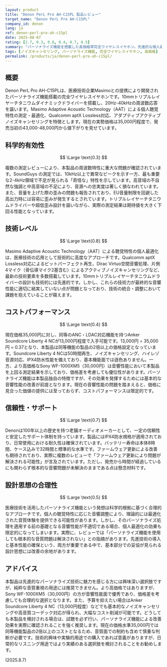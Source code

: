```yaml
---
layout: product
title: "Denon PerL Pro AH-C15PL 製品レビュー"
target_name: "Denon PerL Pro AH-C15PL"
company_id: denon
lang: ja
ref: denon-perl-pro-ah-c15pl
date: 2025-08-07
rating: [2.7, 0.3, 0.8, 0.4, 0.7, 0.5]
summary: "パーソナライズ機能を搭載した高価格帯完全ワイヤレスイヤホン。先進的な個人最適化技術を採用するものの、基本的な音響性能に問題を抱えており、価格に見合わない製品となっている。"
tags: [ノイズキャンセリング, パーソナライズ機能, 完全ワイヤレスイヤホン, 高価格]
permalink: /products/ja/denon-perl-pro-ah-c15pl/
---
```

## 概要

Denon PerL Pro AH-C15PLは、医療技術企業Masimoとの提携により開発されたパーソナライズ機能搭載の完全ワイヤレスイヤホンです。10mmトリプルレイヤーチタニウムダイナミックドライバーを搭載し、20Hz-40kHzの周波数応答を謳います。Masimo Adaptive Acoustic Technology（AAT）による個人聴覚特性の測定・最適化、Qualcomm aptX Lossless対応、アダプティブアクティブノイズキャンセリングを特徴とします。現在の実勢価格は35,000円程度で、発売当初の43,000-48,000円から値下がりを見せています。

## 科学的有効性

$$ \Large \text{0.3} $$

複数の測定レビューにより、本製品の周波数特性に重大な問題が確認されています。SoundGuys の測定では、10kHz以上で異常なピークを示す一方、最も重要な2-4kHz領域で不足が見られる「奇怪な」特性を示しています。高音域の不自然な強調と中高音域の不足により、音源への忠実度は著しく損なわれています。また、音量を上げた際の歪みの問題も報告されており、EU音量制限を回避した高出力時には容易に歪みが発生するとされています。トリプルレイヤーチタニウムドライバーや超低歪み設計を謳いながら、実際の測定結果は期待値を大きく下回る性能となっています。

## 技術レベル

$$ \Large \text{0.8} $$

Masimo Adaptive Acoustic Technology（AAT）による聴覚特性の個人最適化は、医療技術の応用として技術的に高度なアプローチです。Qualcomm aptX Lossless対応によるビットパーフェクト再生、Dirac Virtuo空間音響処理、片側4マイク（骨伝導マイク2基含む）によるアクティブノイズキャンセリングなど、最新の技術要素を多数搭載しています。10mmトリプルレイヤーチタニウムドライバーの設計も技術的には先進的です。しかし、これらの技術力が最終的な音響性能に適切に結実していない点が問題となっており、技術の統合・調整において課題を抱えていることが窺えます。

## コストパフォーマンス

$$ \Large \text{0.4} $$

現在価格35,000円に対し、同等のANC・LDAC対応機能を持つAnker Soundcore Liberty 4 NCが13,000円程度で入手可能です。13,000円 ÷ 35,000円 = 0.37となり、本製品は同等機能の製品の2倍以上の価格設定となっています。Soundcore Liberty 4 NCは50時間再生、ノイズキャンセリング、ハイレゾ音源対応、IPX4防水性能を備えており、基本機能面では遜色ありません。一方、より高価格なSony WF-1000XM5（30,000円）は音響性能において本製品を上回る測定結果を示しており、価格差を考慮しても優位性があります。パーソナライズ機能は本製品独自の特徴ですが、その効果を発揮するためには基本的な音響性能の改善が前提となります。現在の音響性能の問題を踏まえると、価格に見合った価値の提供には至っておらず、コストパフォーマンスは限定的です。

## 信頼性・サポート

$$ \Large \text{0.7} $$

Denonは100年以上の歴史を持つ老舗オーディオメーカーとして、一定の信頼性と安定したサポート体制を持っています。製品にはIPX4防水規格が適用されており、日常使用における耐久性は確保されています。バッテリー寿命は本体8時間、ケース込みで32時間と標準的な水準です。ファームウェア更新による改善も期待されており、実際に複数のレビューで「ファームウェア更新により問題が解決される可能性」が言及されています。ただし、発売から時間が経過しているにも関わらず根本的な音響問題が未解決のままである点は懸念材料です。

## 設計思想の合理性

$$ \Large \text{0.5} $$

医療技術を活用したパーソナライズ機能という発想は科学的根拠に基づく合理的なアプローチです。個人の聴覚特性に応じた音響調整により、理論的には最適化された音質体験を提供できる可能性があります。しかし、そのパーソナライズ処理を適用する前の基礎となる音響性能が不適切である場合、個人最適化の効果も限定的になってしまいます。実際に、レビューでは「パーソナライズ機能を使用しても根本的な音質問題は解決されない」との指摘があります。先進技術の導入と基本性能の確保という、両方が重要である中で、基本部分での妥協が見られる設計思想には改善の余地があります。

## アドバイス

本製品は先進的なパーソナライズ技術に魅力を感じる方には興味深い選択肢ですが、純粋な音質重視の用途には推奨できません。より高価格ではありますが、Sony WF-1000XM5（30,000円）の方が音響性能面で優秀であり、価格差を考慮しても合理的な選択となります。また、予算を抑えたい場合はAnker Soundcore Liberty 4 NC（13,000円程度）などでも基本的なノイズキャンセリングや高音質コーデック対応が得られ、大幅なコスト削減が可能です。どうしても本製品を検討される場合は、試聴を必ず行い、パーソナライズ機能による改善効果を実際に確認されることを強く推奨します。現在の価格水準35,000円では同等機能製品の2倍以上のコストとなるため、音質面での制約も含めて慎重な判断が必要です。技術的興味や実験的用途での購入であれば意義がありますが、日常的なリスニング用途ではより実績のある選択肢を検討されることをお勧めします。

(2025.8.7)
